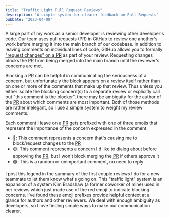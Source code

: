 ```yaml
---
title: "Traffic Light Pull Request Reviews"
description: "A simple system for clearer feedback on Pull Requests"
pubDate: "2023-04-08"
---
```


A large part of my work as a senior developer is reviewing other developer's code.
Our team uses pull requests (<abbr>PR</abbr>) in GitHub to review one another's work before merging it into the main branch of our codebase. In addition to leaving comments on individual lines of code, GitHub allows you to formally ["request changes" on a <abbr title="pull request">PR</abbr>](https://docs.github.com/en/pull-requests/collaborating-with-pull-requests/reviewing-changes-in-pull-requests/reviewing-proposed-changes-in-a-pull-request#submitting-your-review) as part of your review. Requesting changes blocks the <abbr title="pull request">PR</abbr> from being merged into the main branch until the reviewer's concerns are met.

Blocking a <abbr title="pull request">PR</abbr> can be helpful in communicating the seriousness of a concern, but unfortunately the block appears on a review itself rather than on one or more of the comments that make up that review. Thus unless you either isolate the blocking concern(s) to a separate review or explicitly call out "this comment is the blocker", there may be ambiguity for the author of the <abbr title="pull request">PR</abbr> about which comments are most important. Both of those methods are rather inelegant, so I use a simple system to weight my review comments.

Each comment I leave on a <abbr title="pull request">PR</abbr> gets prefixed with one of three emojis that represent the importance of the concern expressed in the comment.

-   🔴: This comment represents a concern that's causing me to block/request changes to the <abbr title="pull request">PR</abbr>
-   🟡: This comment represents a concern I'd like to dialog about before approving the <abbr title="pull request">PR</abbr>, but I won't block merging the <abbr title="pull request">PR</abbr> if others approve it
-   🟢: This is a random or unimportant comment, no need to reply

I post this legend in the summary of the first couple reviews I do for a new teammate to let them know what's going on. This "traffic light" system is an expansion of a system Kim Bradshaw (a former coworker of mine) used in her reviews which just made use of the red emoji to indicate blocking concerns. I've found these emoji prefixes provide helpful context at a glance for authors and other reviewers. We deal with enough ambiguity as developers, so I love finding simple ways to make our communication clearer.
